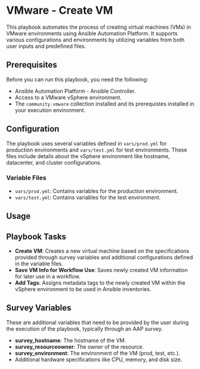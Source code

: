 # VMware - Create VM

This playbook automates the process of creating virtual machines (VMs) in VMware environments using Ansible Automation Platform. It supports various configurations and environments by utilizing variables from both user inputs and predefined files.

## Prerequisites

Before you can run this playbook, you need the following:
- Ansible Automation Platform - Ansible Controller.
- Access to a VMware vSphere environment.
- The `community.vmware` collection installed and its prerequistes installed in your execution environment.

## Configuration

The playbook uses several variables defined in `vars/prod.yml` for production environments and `vars/test.yml` for test environments. These files include details about the vSphere environment like hostname, datacenter, and cluster configurations.

### Variable Files

- `vars/prod.yml`: Contains variables for the production environment.
- `vars/test.yml`: Contains variables for the test environment.

## Usage


## Playbook Tasks
- **Create VM**: Creates a new virtual machine based on the specifications provided through survey variables and additional configurations defined in the variable files.
- **Save VM Info for Workflow Use**: Saves newly created VM information for later use in a workflow.
- **Add Tags**: Assigns metadata tags to the newly created VM within the vSphere environment to be used in Ansible inventories.

## Survey Variables
These are additional variables that need to be provided by the user during the execution of the playbook, typically through an AAP survey.

- **survey_hostname**: The hostname of the VM.
- **survey_resourceowner**: The owner of the resource.
- **survey_environment**: The environment of the VM (prod, test, etc.).
- Additional hardware specifications like CPU, memory, and disk size.
